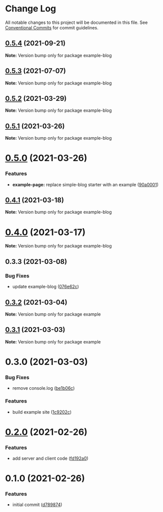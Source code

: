 # Change Log

All notable changes to this project will be documented in this file.
See [Conventional Commits](https://conventionalcommits.org) for commit guidelines.

## [0.5.4](https://github.com/arshad/next-mdx/compare/example-blog@0.5.3...example-blog@0.5.4) (2021-09-21)

**Note:** Version bump only for package example-blog





## [0.5.3](https://github.com/arshad/next-mdx/compare/example-blog@0.5.2...example-blog@0.5.3) (2021-07-07)

**Note:** Version bump only for package example-blog





## [0.5.2](https://github.com/arshad/next-mdx/compare/example-blog@0.5.1...example-blog@0.5.2) (2021-03-29)

**Note:** Version bump only for package example-blog





## [0.5.1](https://github.com/arshad/next-mdx/compare/example-blog@0.5.0...example-blog@0.5.1) (2021-03-26)

**Note:** Version bump only for package example-blog





# [0.5.0](https://github.com/arshad/next-mdx/compare/example-blog@0.4.1...example-blog@0.5.0) (2021-03-26)


### Features

* **example-page:** replace simple-blog starter with an example ([90a0001](https://github.com/arshad/next-mdx/commit/90a0001175f3c10ea09155f28916023c5d2c7524))





## [0.4.1](https://github.com/arshad/next-mdx/compare/example-blog@0.4.0...example-blog@0.4.1) (2021-03-18)

**Note:** Version bump only for package example-blog





# [0.4.0](https://github.com/arshad/next-mdx/compare/example-blog@0.3.3...example-blog@0.4.0) (2021-03-17)

**Note:** Version bump only for package example-blog





## 0.3.3 (2021-03-08)


### Bug Fixes

* update example-blog ([076e62c](https://github.com/arshad/next-mdx/commit/076e62c0afdabada4342c738946f0196ff8b01f8))





## [0.3.2](https://github.com/arshad/next-mdx/compare/example@0.3.1...example@0.3.2) (2021-03-04)

**Note:** Version bump only for package example





## [0.3.1](https://github.com/arshad/next-mdx/compare/example@0.3.0...example@0.3.1) (2021-03-03)

**Note:** Version bump only for package example





# 0.3.0 (2021-03-03)


### Bug Fixes

* remove console.log ([be1b06c](https://github.com/arshad/next-mdx/commit/be1b06c02bcc512df01c7e71473c53518893a112))


### Features

* build example site ([1c9202c](https://github.com/arshad/next-mdx/commit/1c9202cf6cab806e79a2149e75508b90a02ebb51))





# [0.2.0](https://github.com/arshad/next-mdx/compare/example-site@0.1.0...example-site@0.2.0) (2021-02-26)


### Features

* add server and client code ([fd192a0](https://github.com/arshad/next-mdx/commit/fd192a0dbeb9d94c0b3890c1751788560fd07c8d))





# 0.1.0 (2021-02-26)


### Features

* initial commit ([d789874](https://github.com/arshad/next-mdx/commit/d789874a84f9f6fdd197133be32b4d8bf8fa95dc))
